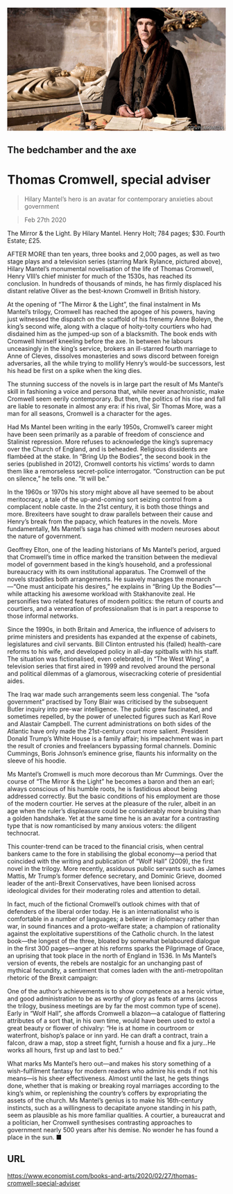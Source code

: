 ![](./images/20200229_BKP001.jpg)

## The bedchamber and the axe

# Thomas Cromwell, special adviser

> Hilary Mantel’s hero is an avatar for contemporary anxieties about government

> Feb 27th 2020

The Mirror & the Light. By Hilary Mantel. Henry Holt; 784 pages; $30. Fourth Estate; £25.

AFTER MORE than ten years, three books and 2,000 pages, as well as two stage plays and a television series (starring Mark Rylance, pictured above), Hilary Mantel’s monumental novelisation of the life of Thomas Cromwell, Henry VIII’s chief minister for much of the 1530s, has reached its conclusion. In hundreds of thousands of minds, he has firmly displaced his distant relative Oliver as the best-known Cromwell in British history.

At the opening of “The Mirror & the Light”, the final instalment in Ms Mantel’s trilogy, Cromwell has reached the apogee of his powers, having just witnessed the dispatch on the scaffold of his frenemy Anne Boleyn, the king’s second wife, along with a claque of hoity-toity courtiers who had disdained him as the jumped-up son of a blacksmith. The book ends with Cromwell himself kneeling before the axe. In between he labours unceasingly in the king’s service, brokers an ill-starred fourth marriage to Anne of Cleves, dissolves monasteries and sows discord between foreign adversaries, all the while trying to mollify Henry’s would-be successors, lest his head be first on a spike when the king dies.

The stunning success of the novels is in large part the result of Ms Mantel’s skill in fashioning a voice and persona that, while never anachronistic, make Cromwell seem eerily contemporary. But then, the politics of his rise and fall are liable to resonate in almost any era: if his rival, Sir Thomas More, was a man for all seasons, Cromwell is a character for the ages.

Had Ms Mantel been writing in the early 1950s, Cromwell’s career might have been seen primarily as a parable of freedom of conscience and Stalinist repression. More refuses to acknowledge the king’s supremacy over the Church of England, and is beheaded. Religious dissidents are flambéed at the stake. In “Bring Up the Bodies”, the second book in the series (published in 2012), Cromwell contorts his victims’ words to damn them like a remorseless secret-police interrogator. “Construction can be put on silence,” he tells one. “It will be.”

In the 1960s or 1970s his story might above all have seemed to be about meritocracy, a tale of the up-and-coming sort seizing control from a complacent noble caste. In the 21st century, it is both those things and more. Brexiteers have sought to draw parallels between their cause and Henry’s break from the papacy, which features in the novels. More fundamentally, Ms Mantel’s saga has chimed with modern neuroses about the nature of government.

Geoffrey Elton, one of the leading historians of Ms Mantel’s period, argued that Cromwell’s time in office marked the transition between the medieval model of government based in the king’s household, and a professional bureaucracy with its own institutional apparatus. The Cromwell of the novels straddles both arrangements. He suavely manages the monarch—“One must anticipate his desires,” he explains in “Bring Up the Bodies”—while attacking his awesome workload with Stakhanovite zeal. He personifies two related features of modern politics: the return of courts and courtiers, and a veneration of professionalism that is in part a response to those informal networks.

Since the 1990s, in both Britain and America, the influence of advisers to prime ministers and presidents has expanded at the expense of cabinets, legislatures and civil servants. Bill Clinton entrusted his (failed) health-care reforms to his wife, and developed policy in all-day spitballs with his staff. The situation was fictionalised, even celebrated, in “The West Wing”, a television series that first aired in 1999 and revolved around the personal and political dilemmas of a glamorous, wisecracking coterie of presidential aides.

The Iraq war made such arrangements seem less congenial. The “sofa government” practised by Tony Blair was criticised by the subsequent Butler inquiry into pre-war intelligence. The public grew fascinated, and sometimes repelled, by the power of unelected figures such as Karl Rove and Alastair Campbell. The current administrations on both sides of the Atlantic have only made the 21st-century court more salient. President Donald Trump’s White House is a family affair; his impeachment was in part the result of cronies and freelancers bypassing formal channels. Dominic Cummings, Boris Johnson’s eminence grise, flaunts his informality on the sleeve of his hoodie.

Ms Mantel’s Cromwell is much more decorous than Mr Cummings. Over the course of “The Mirror & the Light” he becomes a baron and then an earl; always conscious of his humble roots, he is fastidious about being addressed correctly. But the basic conditions of his employment are those of the modern courtier. He serves at the pleasure of the ruler, albeit in an age when the ruler’s displeasure could be considerably more bruising than a golden handshake. Yet at the same time he is an avatar for a contrasting type that is now romanticised by many anxious voters: the diligent technocrat.

This counter-trend can be traced to the financial crisis, when central bankers came to the fore in stabilising the global economy—a period that coincided with the writing and publication of “Wolf Hall” (2009), the first novel in the trilogy. More recently, assiduous public servants such as James Mattis, Mr Trump’s former defence secretary, and Dominic Grieve, doomed leader of the anti-Brexit Conservatives, have been lionised across ideological divides for their moderating roles and attention to detail.

In fact, much of the fictional Cromwell’s outlook chimes with that of defenders of the liberal order today. He is an internationalist who is comfortable in a number of languages; a believer in diplomacy rather than war, in sound finances and a proto-welfare state; a champion of rationality against the exploitative superstitions of the Catholic church. In the latest book—the longest of the three, bloated by somewhat belaboured dialogue in the first 300 pages—anger at his reforms sparks the Pilgrimage of Grace, an uprising that took place in the north of England in 1536. In Ms Mantel’s version of events, the rebels are nostalgic for an unchanging past of mythical fecundity, a sentiment that comes laden with the anti-metropolitan rhetoric of the Brexit campaign:

One of the author’s achievements is to show competence as a heroic virtue, and good administration to be as worthy of glory as feats of arms (across the trilogy, business meetings are by far the most common type of scene). Early in “Wolf Hall”, she affords Cromwell a blazon—a catalogue of flattering attributes of a sort that, in his own time, would have been used to extol a great beauty or flower of chivalry: “He is at home in courtroom or waterfront, bishop’s palace or inn yard. He can draft a contract, train a falcon, draw a map, stop a street fight, furnish a house and fix a jury…He works all hours, first up and last to bed.”

What marks Ms Mantel’s hero out—and makes his story something of a wish-fulfilment fantasy for modern readers who admire his ends if not his means—is his sheer effectiveness. Almost until the last, he gets things done, whether that is making or breaking royal marriages according to the king’s whim, or replenishing the country’s coffers by expropriating the assets of the church. Ms Mantel’s genius is to make his 16th-century instincts, such as a willingness to decapitate anyone standing in his path, seem as plausible as his more familiar qualities. A courtier, a bureaucrat and a politician, her Cromwell synthesises contrasting approaches to government nearly 500 years after his demise. No wonder he has found a place in the sun. ■

## URL

https://www.economist.com/books-and-arts/2020/02/27/thomas-cromwell-special-adviser
